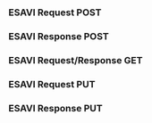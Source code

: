 ### ESAVI Request POST 

### ESAVI Response POST

### ESAVI Request/Response GET

### ESAVI Request PUT

### ESAVI Response PUT